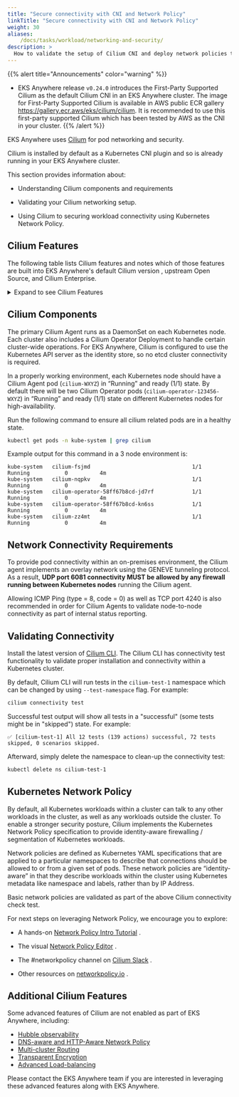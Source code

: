 ```yaml
---
title: "Secure connectivity with CNI and Network Policy"
linkTitle: "Secure connectivity with CNI and Network Policy"
weight: 30
aliases:
    /docs/tasks/workload/networking-and-security/
description: >
  How to validate the setup of Cilium CNI and deploy network policies to secure workload connectivity.
---
```


{{% alert title="Announcements" color="warning" %}}
* EKS Anywhere release `v0.24.0` introduces the First-Party Supported Cilium as the default Cilium CNI in an EKS Anywhere cluster. The image for First-Party Supported Cilium is available in AWS public ECR gallery https://gallery.ecr.aws/eks/cilium/cilium. It is recommended to use this first-party supported Cilium which has been tested by AWS as the CNI in your cluster. 
{{% /alert %}}

<!-- overview -->

EKS Anywhere uses [Cilium](https://cilium.io) for pod networking and security.

<!-- body -->

Cilium is installed by default as a Kubernetes CNI plugin and so is already running in your EKS Anywhere cluster.

This section provides information about:

* Understanding Cilium components and requirements

* Validating your Cilium networking setup.

* Using Cilium to securing workload connectivity using Kubernetes Network Policy.


## Cilium Features
The following table lists Cilium features and notes which of those features are built into EKS Anywhere's default Cilium version , upstream Open Source, and Cilium Enterprise.

<details><summary>Expand to see Cilium Features</summary>

| Headline/Feature   | &nbsp;&nbsp;EKS Anywhere Default Cilium | &nbsp;&nbsp;Cilium OSS |  &nbsp;&nbsp;Isovalent Cilium Enterprise |
| ---------------    | ---------- | ---------- |  --------------------        |
| Networking Routing with tunneling mode |  &nbsp;&nbsp;&nbsp;&nbsp;&nbsp;&nbsp;&nbsp;&nbsp;**&#10004;** |  &nbsp;&nbsp;&nbsp;&nbsp;**&#10004;** |  &nbsp;&nbsp;&nbsp;&nbsp;**&#10004;** |
| Networking Routing with native routing mode |  &nbsp;&nbsp;&nbsp;&nbsp;&nbsp;&nbsp;&nbsp;&nbsp;**&#10004;** |  &nbsp;&nbsp;&nbsp;&nbsp;**&#10004;** |  &nbsp;&nbsp;&nbsp;&nbsp;**&#10004;** |
| Kubernetes Host Scope IPAM  | &nbsp;&nbsp;&nbsp;&nbsp;&nbsp;&nbsp;&nbsp;&nbsp;**&#10004;** |  &nbsp;&nbsp;&nbsp;&nbsp;**&#10004;** | &nbsp;&nbsp;&nbsp;&nbsp;**&#10004;** |
| Kubernetes Network Policy  | &nbsp;&nbsp;&nbsp;&nbsp;&nbsp;&nbsp;&nbsp;&nbsp;**&#10004;** |  &nbsp;&nbsp;&nbsp;&nbsp;**&#10004;** | &nbsp;&nbsp;&nbsp;&nbsp;**&#10004;** |
| Egress Masquerade  | &nbsp;&nbsp;&nbsp;&nbsp;&nbsp;&nbsp;&nbsp;&nbsp;**&#10004;** |  &nbsp;&nbsp;&nbsp;&nbsp;**&#10004;** | &nbsp;&nbsp;&nbsp;&nbsp;**&#10004;** |
| CNI Exclusive Configuration  | &nbsp;&nbsp;&nbsp;&nbsp;&nbsp;&nbsp;&nbsp;&nbsp;**&#10004;** |  &nbsp;&nbsp;&nbsp;&nbsp;**&#10004;** | &nbsp;&nbsp;&nbsp;&nbsp;**&#10004;** |
| Policy Enforcement Modes  | &nbsp;&nbsp;&nbsp;&nbsp;&nbsp;&nbsp;&nbsp;&nbsp;**&#10004;** |  &nbsp;&nbsp;&nbsp;&nbsp;**&#10004;** | &nbsp;&nbsp;&nbsp;&nbsp;**&#10004;** |
| Load-Balancing (L3/L4) | &nbsp;&nbsp;&nbsp;&nbsp;&nbsp;&nbsp;&nbsp;&nbsp;**&#10004;** | &nbsp;&nbsp;&nbsp;&nbsp;**&#10004;** |  &nbsp;&nbsp;&nbsp;&nbsp;**&#10004;** |
| Advanced Network Policy & Encryption (DNS, L7, TLS/SNI, ...) | &nbsp;&nbsp;&nbsp;&nbsp;&nbsp;&nbsp;&nbsp;&nbsp;**&mdash;** | &nbsp;&nbsp;&nbsp;&nbsp;**&#10004;** |  &nbsp;&nbsp;&nbsp;&nbsp;**&#10004;** |
| Ingress, Gateway API, & Service Mesh | &nbsp;&nbsp;&nbsp;&nbsp;&nbsp;&nbsp;&nbsp;&nbsp;**&mdash;** | &nbsp;&nbsp;&nbsp;&nbsp;**&#10004;** |  &nbsp;&nbsp;&nbsp;&nbsp;**&#10004;** |
| Multi-Cluster, Egress Gateway, BGP | &nbsp;&nbsp;&nbsp;&nbsp;&nbsp;&nbsp;&nbsp;&nbsp;**&mdash;** | &nbsp;&nbsp;&nbsp;&nbsp;**&mdash;** | &nbsp;&nbsp;&nbsp;&nbsp;**&#10004;** |
| Hubble Network Observability (Metrics, Logs, Prometheus, Grafana, OpenTelemetry) | &nbsp;&nbsp;&nbsp;&nbsp;&nbsp;&nbsp;&nbsp;&nbsp;**&mdash;** | &nbsp;&nbsp;&nbsp;&nbsp;**&#10004;** | &nbsp;&nbsp;&nbsp;&nbsp;**&#10004;** |
| SIEM Integration & Timescape Observability Storage | &nbsp;&nbsp;&nbsp;&nbsp;&nbsp;&nbsp;&nbsp;&nbsp;**&mdash;** | &nbsp;&nbsp;&nbsp;&nbsp;**&mdash;** | &nbsp;&nbsp;&nbsp;&nbsp;**&#10004;** |
| Tetragon Runtime Security | &nbsp;&nbsp;&nbsp;&nbsp;&nbsp;&nbsp;&nbsp;&nbsp;**&mdash;** | &nbsp;&nbsp;&nbsp;&nbsp;**&mdash;** | &nbsp;&nbsp;&nbsp;&nbsp;**&#10004;** |
| Enterprise-hardened Cilium Distribution, Training, 24x7 Enterprise Grade Support | &nbsp;&nbsp;&nbsp;&nbsp;&nbsp;&nbsp;&nbsp;&nbsp;**&mdash;** | &nbsp;&nbsp;&nbsp;&nbsp;**&mdash;** | &nbsp;&nbsp;&nbsp;&nbsp;**&#10004;** |

</details>

## Cilium Components

The primary Cilium Agent runs as a DaemonSet on each Kubernetes node.  Each cluster also includes a Cilium Operator Deployment to handle certain cluster-wide operations.  For EKS Anywhere, Cilium is configured to use the Kubernetes API server as the identity store, so no etcd cluster connectivity is required.

In a properly working environment, each Kubernetes node should have a Cilium Agent pod (`cilium-WXYZ`) in “Running” and ready (1/1) state.
By default there will be two
Cilium Operator pods (`cilium-operator-123456-WXYZ`) in “Running” and ready (1/1) state on different Kubernetes nodes for high-availability.

Run the following command to ensure all cilium related pods are in a healthy state.

```bash
kubectl get pods -n kube-system | grep cilium
```

Example output for this command in a 3 node environment is:

```
kube-system   cilium-fsjmd                                1/1     Running           0          4m
kube-system   cilium-nqpkv                                1/1     Running           0          4m
kube-system   cilium-operator-58ff67b8cd-jd7rf            1/1     Running           0          4m
kube-system   cilium-operator-58ff67b8cd-kn6ss            1/1     Running           0          4m
kube-system   cilium-zz4mt                                1/1     Running           0          4m
```

## Network Connectivity Requirements

To provide pod connectivity within an on-premises environment, the Cilium agent implements an overlay network using the GENEVE tunneling protocol.   As a result,
**UDP port 6081 connectivity MUST be allowed by any firewall running between Kubernetes nodes** running the Cilium agent.

Allowing ICMP Ping (type = 8, code = 0) as well as TCP port 4240 is also recommended in order for Cilium Agents to validate node-to-node connectivity as
part of internal status reporting.

## Validating Connectivity

Install the latest version of [Cilium CLI](https://docs.cilium.io/en/stable/gettingstarted/k8s-install-default/#install-the-cilium-cli).
The Cilium CLI has connectivity test functionality to validate proper installation and connectivity within a Kubernetes cluster.

By default, Cilium CLI will run tests in the `cilium-test-1` namespace which can be changed by using `--test-namespace` flag.   For example:

```bash
cilium connectivity test
```

Successful test output will show all tests in a "successful" (some tests might be in "skipped") state.   For example:

```
✅ [cilium-test-1] All 12 tests (139 actions) successful, 72 tests skipped, 0 scenarios skipped.
```

Afterward, simply delete the namespace to clean-up the connectivity test:

```bash
kubectl delete ns cilium-test-1
```

## Kubernetes Network Policy

By default, all Kubernetes workloads within a cluster can talk to any other workloads in the cluster, as well as any workloads outside the cluster.  To enable a stronger security posture, Cilium implements the Kubernetes Network Policy specification to provide identity-aware firewalling / segmentation of Kubernetes workloads.

Network policies are defined as Kubernetes YAML specifications that are applied to a particular namespaces to describe that connections should be allowed to or from a given set of pods.  These network policies are “identity-aware” in that they describe workloads within the cluster using Kubernetes metadata like namespace and labels, rather than by IP Address.

Basic network policies are validated as part of the above Cilium connectivity check test.

For next steps on leveraging Network Policy, we encourage you to explore:

* A hands-on [Network Policy Intro Tutorial](https://github.com/networkpolicy/tutorial) .

* The visual [Network Policy Editor](https://editor.cilium.io) .

* The #networkpolicy channel on [Cilium Slack](https://cilium.io/slack) .

* Other resources on [networkpolicy.io](https://networkpolicy.io) .


## Additional Cilium Features

Some advanced features of Cilium are not enabled as part of EKS Anywhere, including:

* [Hubble observability](https://docs.isovalent.com/operations-guide/features/network-visibility/index.html)
* [DNS-aware and HTTP-Aware Network Policy](https://docs.isovalent.com/quick-start/policy_lifecycle.html)
* [Multi-cluster Routing](https://docs.isovalent.com/operations-guide/features/cluster-mesh/index.html)
* [Transparent Encryption](https://docs.cilium.io/en/v1.13/security/network/encryption/)
* [Advanced Load-balancing](https://docs.isovalent.com/operations-guide/features/cilium-standalone-gateway.html)

Please contact the EKS Anywhere team if you are interested in leveraging these advanced features along with EKS Anywhere.
